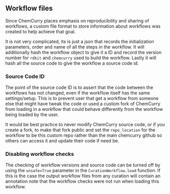 ## Workflow files
Since ChemCurry places emphasis on reproducibility and sharing of workflows,
a custom file format to store information about workflows was created to help
achieve that goal.

It is not very complicated, its is just a json that records the initialization parameters,
order and name of all the steps in the workflow.
It will additionally hash the workflow object to give it a ID
and record the version number for `rdkit` and `chemcurry` used to build the workflow.
Lastly it will hash all the source code to give the workflow a source code id.

### Source Code ID
The point of the source code ID is to assert that the code between the workflows has not changed,
even if the workflow itself has the same settings/setup.
This is to prevent user that get a workflow from someone else that might have
tweak the code or used a custom fork of ChemCurry from loading in a workflow that
could behave differently from the workflow being loaded by the user.

It would be best practice to never modify ChemCurry source code, or if you create a fork,
to make that fork public and set the `repo_location` for the workflow to be this custom repo
rather than the main chemcurry github so others can access it and update their code if need be.

### Disabling workflow checks
The checking of workflow versions and source code
can be turned off by using the `unsafe=True` parameter in the
`CurationWorkflow.load` function. If this is the case the output workflow files
from any curation will contain an annotation note that the workflow checks were
not run when loading this workflow.
